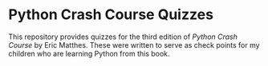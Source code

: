 # Python Crash Course Quizzes

This repository provides quizzes for the third edition of *Python Crash Course*
by Eric Matthes. These were written to serve as check points for my children
who are learning Python from this book.
